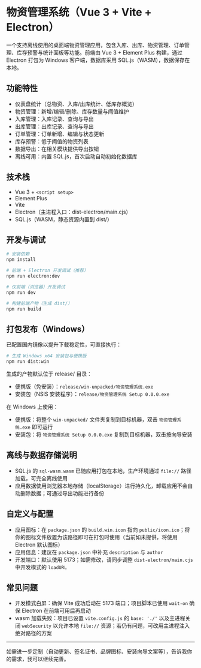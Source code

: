 # 物资管理系统（Vue 3 + Vite + Electron）

一个支持离线使用的桌面端物资管理应用，包含入库、出库、物资管理、订单管理、库存预警与统计面板等功能。前端由 Vue 3 + Element Plus 构建，通过 Electron 打包为 Windows 客户端，数据库采用 SQL.js（WASM），数据保存在本地。

## 功能特性
- 仪表盘统计（总物资、入库/出库统计、低库存概览）
- 物资管理：新增/编辑/删除、库存数量与阈值维护
- 入库管理：入库记录、查询与导出
- 出库管理：出库记录、查询与导出
- 订单管理：订单新增、编辑与状态更新
- 库存预警：低于阈值的物资列表
- 数据导出：在相关模块提供导出按钮
- 离线可用：内置 SQL.js，首次启动自动初始化数据库

## 技术栈
- Vue 3 + `<script setup>`
- Element Plus
- Vite
- Electron（主进程入口：dist-electron/main.cjs）
- SQL.js（WASM，静态资源内置到 dist/）

## 开发与调试
```bash
# 安装依赖
npm install

# 前端 + Electron 开发调试（推荐）
npm run electron:dev

# 仅前端（浏览器）开发调试
npm run dev

# 构建前端产物（生成 dist/）
npm run build
```

## 打包发布（Windows）
已配置国内镜像以提升下载稳定性，可直接执行：
```bash
# 生成 Windows x64 安装包与便携版
npm run dist:win
```
生成的产物默认位于 release/ 目录：
- 便携版（免安装）：`release/win-unpacked/物资管理系统.exe`
- 安装包（NSIS 安装程序）：`release/物资管理系统 Setup 0.0.0.exe`

在 Windows 上使用：
- 便携版：将整个 `win-unpacked/` 文件夹复制到目标机器，双击 `物资管理系统.exe` 即可运行
- 安装包：将 `物资管理系统 Setup 0.0.0.exe` 复制到目标机器，双击按向导安装

## 离线与数据存储说明
- SQL.js 的 `sql-wasm.wasm` 已随应用打包在本地，生产环境通过 `file://` 路径加载，可完全离线使用
- 应用数据使用浏览器本地存储（localStorage）进行持久化，卸载应用不会自动删除数据；可通过导出功能进行备份

## 自定义与配置
- 应用图标：在 `package.json` 的 `build.win.icon` 指向 `public/icon.ico`；将你的图标文件放置为该路径即可在打包时使用（当前如未提供，将使用 Electron 默认图标）
- 应用信息：建议在 `package.json` 中补充 `description` 与 `author`
- 开发端口：默认使用 5173；如需修改，请同步调整 `dist-electron/main.cjs` 中开发模式的 `loadURL`

## 常见问题
- 开发模式白屏：确保 Vite 成功启动在 5173 端口；项目脚本已使用 `wait-on` 确保 Electron 在前端可用后再启动
- wasm 加载失败：项目已设置 `vite.config.js` 的 `base: './'` 以及主进程关闭 `webSecurity` 以允许本地 `file://` 资源；若仍有问题，可改用主进程注入绝对路径的方案

---
如需进一步定制（自动更新、签名证书、品牌图标、安装向导文案等），告诉我你的需求，我可以继续完善。
